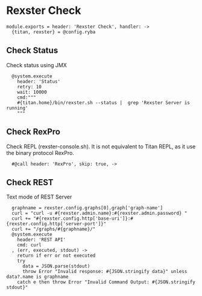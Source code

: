 
# Rexster Check

    module.exports = header: 'Rexster Check', handler: ->
      {titan, rexster} = @config.ryba

## Check Status

Check status using JMX

      @system.execute
        header: 'Status'
        retry: 10
        wait: 10000
        cmd:"""
        #{titan.home}/bin/rexster.sh --status |  grep 'Rexster Server is running'
        """

## Check RexPro

Check REPL (rexster-console.sh). It is not equivalent to Titan REPL, as it use the
binary protocol RexPro.

      #@call header: 'RexPro', skip: true, ->

## Check REST

Text mode of REST Server

      graphname = rexster.config.graphs[0].graph['graph-name']
      curl = "curl -u #{rexster.admin.name}:#{rexster.admin.password} "
      curl += "#{rexster.config.http['base-uri']}:#{rexster.config.http['server-port']}"
      curl += "/graphs/#{graphname}/"
      @system.execute
        header: 'REST API'
        cmd: curl
      , (err, executed, stdout) ->
        return if err or not executed
        try
          data = JSON.parse(stdout)
          throw Error "Invalid response: #{JSON.stringify data}" unless data?.name is graphname
        catch e then throw Error "Invalid Command Output: #{JSON.stringify stdout}"
